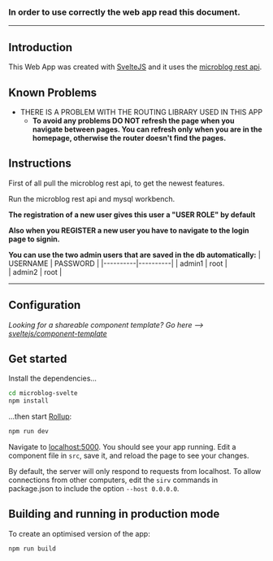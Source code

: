 ### In order to use correctly the web app read this document. 
___
## Introduction
This Web App was created with [SvelteJS](https://svelte.dev) and it uses the [microblog rest api](https://github.com/albertgj/microblog).

## Known Problems
* THERE IS A PROBLEM WITH THE ROUTING LIBRARY USED IN THIS APP
  * **To avoid any problems DO NOT refresh the page when you navigate between pages. You can refresh only when you are in the homepage, otherwise the router doesn't find the pages.**

## Instructions
First of all pull the microblog rest api, to get the newest features.

Run the microblog rest api and mysql workbench.

**The registration of a new user gives this user a "USER ROLE" by default**

**Also when you REGISTER a new user you have to navigate to the login page to signin.**

**You can use the two admin users that are saved in the db automatically:**
| USERNAME | PASSWORD |
|----------|----------|
| admin1   | root     |  
| admin2   | root     |  
___

## Configuration



*Looking for a shareable component template? Go here --> [sveltejs/component-template](https://github.com/sveltejs/component-template)*





## Get started

Install the dependencies...

```bash
cd microblog-svelte
npm install
```

...then start [Rollup](https://rollupjs.org):

```bash
npm run dev
```

Navigate to [localhost:5000](http://localhost:5000). You should see your app running. Edit a component file in `src`, save it, and reload the page to see your changes.

By default, the server will only respond to requests from localhost. To allow connections from other computers, edit the `sirv` commands in package.json to include the option `--host 0.0.0.0`.


## Building and running in production mode

To create an optimised version of the app:

```bash
npm run build
```
